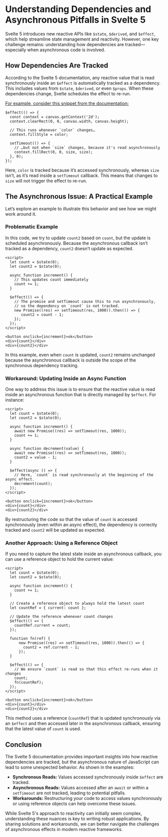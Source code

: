 
# Understanding Dependencies and Asynchronous Pitfalls in Svelte 5

Svelte 5 introduces new reactive APIs like `$state`, `$derived`, and `$effect`, which help streamline state management and reactivity. However, one key challenge remains: understanding how dependencies are tracked—especially when asynchronous code is involved.

## How Dependencies Are Tracked

According to the Svelte 5 documentation, any reactive value that is read synchronously inside an `$effect` is automatically tracked as a dependency. This includes values from `$state`, `$derived`, or even `$props`. When these dependencies change, Svelte schedules the effect to re-run.

[For example, consider this snippet from the documentation:](https://svelte.dev/docs/svelte/$effect#Understanding-dependencies)

```svelte
$effect(() => {
  const context = canvas.getContext('2d');
  context.clearRect(0, 0, canvas.width, canvas.height);

  // This runs whenever `color` changes…
  context.fillStyle = color;

  setTimeout(() => {
    // …but not when `size` changes, because it's read asynchronously
    context.fillRect(0, 0, size, size);
  }, 0);
});
```

Here, `color` is tracked because it’s accessed synchronously, whereas `size` isn’t, as it’s read inside a `setTimeout` callback. This means that changes to `size` will not trigger the effect to re-run.

## The Asynchronous Issue: A Practical Example

Let’s explore an example to illustrate this behavior and see how we might work around it.

### Problematic Example

In this code, we try to update `count2` based on `count`, but the update is scheduled asynchronously. Because the asynchronous callback isn’t tracked as a dependency, `count2` doesn’t update as expected.

```svelte
<script>
  let count = $state(0);
  let count2 = $state(0);
  
  async function increment() {
    // This updates count immediately
    count += 1; 
  }

  $effect(() => {
    // The promise and setTimeout cause this to run asynchronously,
    // so the dependency on `count` is not tracked.
    new Promise((res) => setTimeout(res, 1000)).then(() => {
       count2 = count - 1;
    });
  });
</script>

<button onclick={increment}>ok</button>
<div>{count}</div>
<div>{count2}</div>
```

In this example, even when `count` is updated, `count2` remains unchanged because the asynchronous callback is outside the scope of the synchronous dependency tracking.

### Workaround: Updating Inside an Async Function

One way to address this issue is to ensure that the reactive value is read inside an asynchronous function that is directly managed by `$effect`. For instance:

```svelte
<script>
  let count = $state(0);
  let count2 = $state(0);
  
  async function increment() {
    await new Promise((res) => setTimeout(res, 1000));
    count += 1;
  }

  async function decrement(value) {
    await new Promise((res) => setTimeout(res, 1000));
    count2 = value - 1;
  }

  $effect(async () => {
    // Here, `count` is read synchronously at the beginning of the async effect.
    decrement(count);
  });
</script>

<button onclick={increment}>ok</button>
<div>{count}</div>
<div>{count2}</div>
```

By restructuring the code so that the value of `count` is accessed synchronously (even within an async effect), the dependency is correctly tracked and `count2` will be updated as expected.

### Another Approach: Using a Reference Object

If you need to capture the latest state inside an asynchronous callback, you can use a reference object to hold the current value:

```svelte
<script>
  let count = $state(0);
  let count2 = $state(0);
  
  async function increment() {
    count += 1; 
  }

  // Create a reference object to always hold the latest count
  let countRef = { current: count };
  
  // Update the reference whenever count changes
  $effect(() => {
    countRef.current = count;
  });

  function fn(ref) {
      new Promise((res) => setTimeout(res, 1000)).then(() => {
        count2 = ref.current - 1; 
      });    
  }

  $effect(() => {
    // We ensure `count` is read so that this effect re-runs when it changes
    count;
    fn(countRef);
  });
</script>

<button onclick={increment}>ok</button>
<div>{count}</div>
<div>{count2}</div>
```

This method uses a reference (`countRef`) that is updated synchronously via an `$effect` and then accessed later in the asynchronous callback, ensuring that the latest value of `count` is used.

## Conclusion

The Svelte 5 documentation provides important insights into how reactive dependencies are tracked, but the asynchronous nature of JavaScript can lead to some unexpected behavior. As shown in the examples:

- **Synchronous Reads:** Values accessed synchronously inside `$effect` are tracked.
- **Asynchronous Reads:** Values accessed after an `await` or within a `setTimeout` are not tracked, leading to potential pitfalls.
- **Workarounds:** Restructuring your code to access values synchronously or using reference objects can help overcome these issues.

While Svelte 5's approach to reactivity can initially seem complex, understanding these nuances is key to writing robust applications. By sharing solutions and workarounds, we can better navigate the challenges of asynchronous effects in modern reactive frameworks.
